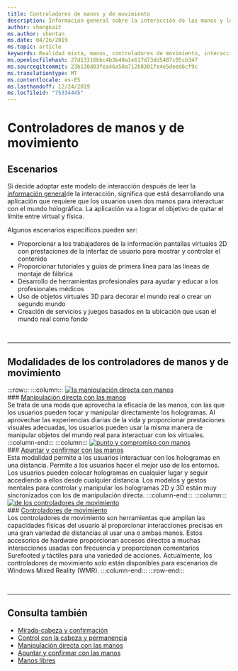 ```yaml
---
title: Controladores de manos y de movimiento
description: Información general sobre la interacción de las manos y los controladores de movimiento
author: shengkait
ms.author: shentan
ms.date: 04/26/2019
ms.topic: article
keywords: Realidad mixta, manos, controladores de movimiento, interacción, diseño
ms.openlocfilehash: 27d13316bbc4b3b40a1e617d73dd5487c05cb347
ms.sourcegitcommit: 23b130d03fea46a50a712b8301fe4e5deed6cf9c
ms.translationtype: MT
ms.contentlocale: es-ES
ms.lasthandoff: 12/24/2019
ms.locfileid: "75334445"
---
```

# <a name="hands-and-motion-controllers"></a>Controladores de manos y de movimiento
## <a name="scenarios"></a>Escenarios
Si decide adoptar este modelo de interacción después de leer la [información general](interaction-fundamentals.md)de la interacción, significa que está desarrollando una aplicación que requiere que los usuarios usen dos manos para interactuar con el mundo holográfica. La aplicación va a lograr el objetivo de quitar el límite entre virtual y física.

Algunos escenarios específicos pueden ser:
* Proporcionar a los trabajadores de la información pantallas virtuales 2D con prestaciones de la interfaz de usuario para mostrar y controlar el contenido
* Proporcionar tutoriales y guías de primera línea para las líneas de montaje de fábrica
* Desarrollo de herramientas profesionales para ayudar y educar a los profesionales médicos  
* Uso de objetos virtuales 3D para decorar el mundo real o crear un segundo mundo 
* Creación de servicios y juegos basados en la ubicación que usan el mundo real como fondo

<br>

---

## <a name="hands-and-motion-controllers-modalities"></a>Modalidades de los controladores de manos y de movimiento

:::row:::
    :::column:::
       [![la manipulación directa con manos](images/hands-and-controllers-direct-manipulation.jpg)](direct-manipulation.md)<br>
       ### <a name="direct-manipulation-with-handsdirect-manipulationmdbr"></a>[Manipulación directa con las manos](direct-manipulation.md)<br>
       Se trata de una moda que aprovecha la eficacia de las manos, con las que los usuarios pueden tocar y manipular directamente los hologramas. Al aprovechar las experiencias diarias de la vida y proporcionar prestaciones visuales adecuadas, los usuarios pueden usar la misma manera de manipular objetos del mundo real para interactuar con los virtuales.
    :::column-end:::
    :::column:::
       [![punto y compromiso con manos](images/hands-and-controllers-point-and-commit.jpg)](point-and-commit.md)<br>
        ### <a name="point-and-commit-with-handspoint-and-commitmdbr"></a>[Apuntar y confirmar con las manos](point-and-commit.md)<br>
        Esta modalidad permite a los usuarios interactuar con los hologramas en una distancia. Permite a los usuarios hacer el mejor uso de los entornos. Los usuarios pueden colocar hologramas en cualquier lugar y seguir accediendo a ellos desde cualquier distancia. Los modelos y gestos mentales para controlar y manipular los hologramas 2D y 3D están muy sincronizados con los de manipulación directa.
    :::column-end:::
    :::column:::
       [![de los controladores de movimiento](images/hands-and-controllers-motion-controllers.jpg)](motion-controllers.md)<br>
       ### <a name="motion-controllersmotion-controllersmdbr"></a>[Controladores de movimiento](motion-controllers.md)<br>
       Los controladores de movimiento son herramientas que amplían las capacidades físicas del usuario al proporcionar interacciones precisas en una gran variedad de distancias al usar una o ambas manos. Estos accesorios de hardware proporcionan accesos directos a muchas interacciones usadas con frecuencia y proporcionan comentarios Surefooted y táctiles para una variedad de acciones. Actualmente, los controladores de movimiento solo están disponibles para escenarios de Windows Mixed Reality (WMR). 
    :::column-end:::
:::row-end:::

<br>

---

## <a name="see-also"></a>Consulta también
* [Mirada-cabeza y confirmación](gaze-and-commit.md)
* [Control con la cabeza y permanencia](gaze-and-dwell.md)
* [Manipulación directa con las manos](direct-manipulation.md)
* [Apuntar y confirmar con las manos](point-and-commit.md)
* [Manos libres](hands-free.md)
